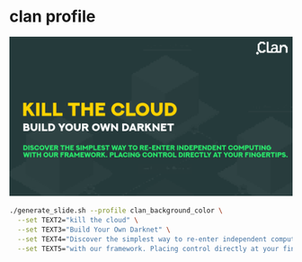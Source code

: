 # clan profile

![result](./sample1.png)

```bash
./generate_slide.sh --profile clan_background_color \
  --set TEXT2="kill the cloud" \
  --set TEXT3="Build Your Own Darknet" \
  --set TEXT4="Discover the simplest way to re-enter independent computing" \
  --set TEXT5="with our framework. Placing control directly at your fingertips."
```
